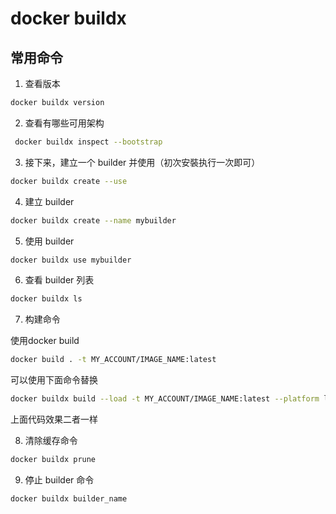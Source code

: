 # docker buildx

## 常用命令

1. 查看版本

```sh
docker buildx version
```

2. 查看有哪些可用架构
```sh
 docker buildx inspect --bootstrap
```

3. 接下来，建立一个 builder 并使用（初次安裝执行一次即可）
   
```sh
docker buildx create --use
```
4. 建立 builder

```sh
docker buildx create --name mybuilder
```

5. 使用 builder

```sh
docker buildx use mybuilder
```

6. 查看 builder 列表

```sh
docker buildx ls
```

7. 构建命令

使用docker build 

```sh
docker build . -t MY_ACCOUNT/IMAGE_NAME:latest
```

可以使用下面命令替换

```sh
docker buildx build --load -t MY_ACCOUNT/IMAGE_NAME:latest --platform linux/amd64 .
```

上面代码效果二者一样

8. 清除缓存命令

```sh
docker buildx prune
```
9. 停止 builder 命令
```sh
docker buildx builder_name
```